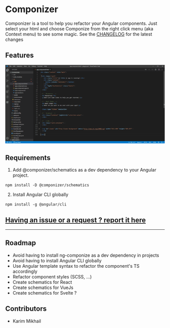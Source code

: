 # Componizer

Componizer is a tool to help you refactor your Angular components. Just select your html and choose Componize from the right click menu (aka Context menu) to see some magic.
See the [CHANGELOG](https://github.com/bilelmsekni/componizer/blob/master/extension/CHANGELOG.md) for the latest changes

## Features

![preview](https://github.com/bilelmsekni/componizer/raw/master/extension/assets/componizer_icon.gif)

## Requirements

1. Add @componizer/schematics as a dev dependency to your Angular project.
```
npm install -D @componizer/schematics
```

2. Install Angular CLI globally
```
npm install -g @angular/cli
```

## [Having an issue or a request ? report it here](https://github.com/bilelmsekni/componizer/issues)

-----------------------------------------------------------------------------------------------------------

## Roadmap

* Avoid having to install ng-componize as a dev dependency in projects
* Avoid having to install Angular CLI globally
* Use Angular template syntax to refactor the component's TS accordingly
* Refactor component styles (SCSS, ...)
* Create schematics for React
* Create schematics for VueJs
* Create schematics for Svelte ?

## Contributors

* Karim Mikhail
